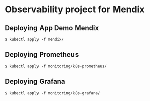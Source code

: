 # Observability project for Mendix 

## Deploying App Demo Mendix

```
$ kubectl apply -f mendix/
```

## Deploying Prometheus
```
$ kubectl apply -f monitoring/k8s-prometheus/
```

## Deploying Grafana
```
$ kubectl apply -f monitoring/k8s-grafana/
```



